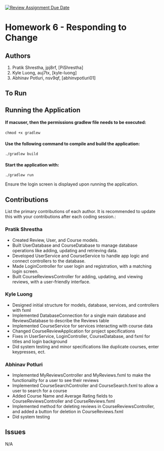 [![Review Assignment Due Date](https://classroom.github.com/assets/deadline-readme-button-22041afd0340ce965d47ae6ef1cefeee28c7c493a6346c4f15d667ab976d596c.svg)](https://classroom.github.com/a/QrU2hpdx)
# Homework 6 - Responding to Change

## Authors
1) Pratik Shrestha, jpj8rf, [PiShrestha]
2) Kyle Luong, auj7tx, [kyle-luong]
3) Abhinav Potluri, nsv9qf, [abhinvpotluri01]

## To Run

## Running the Application

#### If macuser, then the permissions gradlew file needs to be executed:
`chmod +x gradlew`

#### Use the following command to compile and build the application:
`./gradlew build`

#### Start the application with:
`./gradlew run`

Ensure the login screen is displayed upon running the application.

## Contributions

List the primary contributions of each author. It is recommended to update this with your contributions after each coding session.:

### Pratik Shrestha

* Created Review, User, and Course models.
* Built UserDatabase and CourseDatabase to manage database operations like adding, updating and retrieving data. 
* Developed UserService and CourseService to handle app logic and connect controllers to the database.
* Made LoginController for user login and registration, with a matching login screen.
* Built CourseReviewsController for adding, updating, and viewing reviews, with a user-friendly interface.

### Kyle Luong

* Designed initial structure for models, database, services, and controllers with fxml
* Implemented DatabaseConnection for a single main database and ReviewsDatabase to describe the Reviews table
* Implemented CourseService for services interacting with course data
* Changed CourseReviewApplication for project specifications
* Fixes in UserService, LoginController, CourseDatabase, and fxml for titles and login background
* Did system testing and minor specifications like duplicate courses, enter keypresses, ect.

### Abhinav Potluri

* Implemented MyReviewsController and MyReviews.fxml to make the functionality for a user to see their reviews
* Implemented CourseSearchController and CourseSearch.fxml to allow a user to search for a course
* Added Course Name and Average Rating fields to CourseReviewsController and CourseReviews.fxml
* Implemented method for deleting reviews in CourseReviewsController, and added a button for deletion in CourseReviews.fxml
* Did system testing

## Issues

N/A
